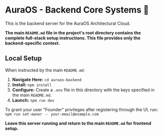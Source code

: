 # AuraOS - Backend Core Systems 🧠

This is the backend server for the AuraOS Architectural Cloud.

**The main `README.md` file in the project's root directory contains the complete full-stack setup instructions. This file provides only the backend-specific context.**

## Local Setup

When instructed by the main `README.md`:

1.  **Navigate Here:** `cd auraos-backend`
2.  **Install:** `npm install`
3.  **Configure:** Create a `.env` file in this directory with the keys specified in the main `README.md`.
4.  **Launch:** `npm run dev`

To grant your user "Founder" privileges after registering through the UI, run:
`npm run set-owner -- your-email@example.com`

**Leave this server running and return to the main `README.md` for frontend setup.**